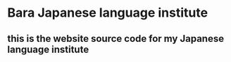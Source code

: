# Bara Japanese language institute 

## this is the website source code for my Japanese language institute
